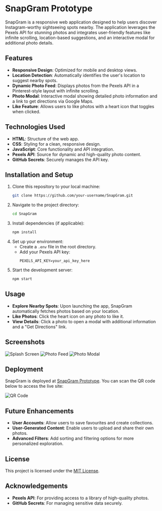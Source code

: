 # SnapGram Prototype

SnapGram is a responsive web application designed to help users discover Instagram-worthy sightseeing spots nearby. The application leverages the Pexels API for stunning photos and integrates user-friendly features like infinite scrolling, location-based suggestions, and an interactive modal for additional photo details.

## Features

- **Responsive Design**: Optimized for mobile and desktop views.
- **Location Detection**: Automatically identifies the user's location to suggest nearby spots.
- **Dynamic Photo Feed**: Displays photos from the Pexels API in a Pinterest-style layout with infinite scrolling.
- **Photo Modal**: Interactive modal showing detailed photo information and a link to get directions via Google Maps.
- **Like Feature**: Allows users to like photos with a heart icon that toggles when clicked.

## Technologies Used

- **HTML**: Structure of the web app.
- **CSS**: Styling for a clean, responsive design.
- **JavaScript**: Core functionality and API integration.
- **Pexels API**: Source for dynamic and high-quality photo content.
- **GitHub Secrets**: Securely manages the API key.

## Installation and Setup

1. Clone this repository to your local machine:
   ```bash
   git clone https://github.com/your-username/SnapGram.git
   ```
2. Navigate to the project directory:
   ```bash
   cd SnapGram
   ```
3. Install dependencies (if applicable):
   ```bash
   npm install
   ```
4. Set up your environment:
   - Create a `.env` file in the root directory.
   - Add your Pexels API key:
     ```plaintext
     PEXELS_API_KEY=your_api_key_here
     ```
5. Start the development server:
   ```bash
   npm start
   ```

## Usage

- **Explore Nearby Spots**: Upon launching the app, SnapGram automatically fetches photos based on your location.
- **Like Photos**: Click the heart icon on any photo to like it.
- **View Details**: Click a photo to open a modal with additional information and a "Get Directions" link.

## Screenshots

![Splash Screen](screenshot-splash.png)
![Photo Feed](screenshot-feed.png)
![Photo Modal](screenshot-modal.png)

## Deployment

SnapGram is deployed at [SnapGram Prototype](https://amamgee.github.io/DES222_Prototype/). You can scan the QR code below to access the live site:

![QR Code](frame.png)

## Future Enhancements

- **User Accounts**: Allow users to save favourites and create collections.
- **User-Generated Content**: Enable users to upload and share their own photos.
- **Advanced Filters**: Add sorting and filtering options for more personalized exploration.

## License

This project is licensed under the [MIT License](LICENSE).

## Acknowledgements

- **Pexels API**: For providing access to a library of high-quality photos.
- **GitHub Secrets**: For managing sensitive data securely.
